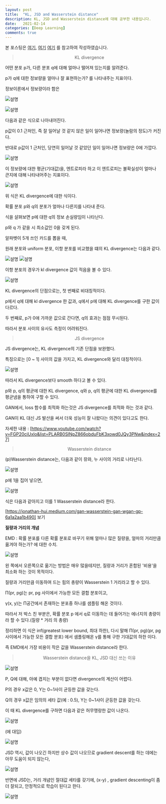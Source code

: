 ```yaml
---
layout: post
title:  "KL, JSD and Wasserstein distance"
description: KL, JSD and Wasserstein distance에 대해 공부한 내용입니다.
date:   2021-02-14
categories: [Deep Learning]
comments: true
---
```


본 포스팅은 [여기](https://www.youtube.com/watch?v=FGP20ciUxlo&list=PLARB0SINpZ866obduFbK3xowd0JQy3PNw&index=27), [여기](https://hyeongminlee.github.io/post/prob002_kld_jsd/) [여기](https://leechamin.tistory.com/225) 를 참고하여 작성하였습니다.


<blockquote align="center"> KL divergence </blockquote>

어떤 분포 p가, 다른 분포 q에 대해 얼마나 떨어져 있는지를 알려준다.

p가 q에 대한 정보량을 얼마나 잘 표현하는가? 를 나타내주는 지표이다.

정보이론에서 정보량이라 함은

 ![설명](/assets/img/Deep_learning/210214/1.png)

 ![설명](/assets/img/Deep_learning/210214/2.png)


다음과 같은 식으로 나아내어진다.

p값이 0.1 근처인, 즉 잘 일어날 것 같지 않은 일이 일어나면 정보량(놀람의 정도)가 커진다.

반대로 p값이 1 근처인, 당연히 일어날 것 같았던 일이 일어나면 정보량은 0에 가깝다.

 ![설명](/assets/img/Deep_learning/210214/3.png)

이 정보량에 대한 평균(기대값)을, 엔트로피라 하고 이 엔트로피는 불확실성이 얼마나 큰지에 대해 나타내어주는 지표이다.

 ![설명](/assets/img/Deep_learning/210214/4.png)

위 식은 KL divergence에 대한 식이다.

확률 분포 p와 q의 분포가 얼마나 다른지를 나타내 준다.

식을 살펴보면 p에 대한 q의 정보 손실량임이 나타난다.

p와 q 가 같을 시 최소값인 0을 갖게 된다.

알파벳이 5개 쓰인 카드를 뽑을 때,

원래 분포와 uniform 분포, 이항 분포를 비교했을 떄의 KL divergence는 다음과 같다.

 ![설명](/assets/img/Deep_learning/210214/5.png)
 ![설명](/assets/img/Deep_learning/210214/6.png)



이항 분포의 경우가 kl divergence 값이 적음을 볼 수 있다.

 ![설명](/assets/img/Deep_learning/210214/7.png)


KL divergence의 단점으로는, 첫 번째로 비대칭적이다.

p에서 q에 대해 kl divergence 한 값과, q에서 p에 대해 KL divergence를 구한 값이 다르다.


두 번째로, p가 0애 가까운 값으로 간다면, q의 효과는 점점 무시된다.

따라서 분포 사이의 유사도 측정이 어려워진다.


<blockquote align="center"> JS divergence </blockquote>

JS divergence는, KL divergence의 기존 단점을 보완했다.

특징으로는 [0 ~ 1] 사이의 값을 가지고, KL divergence와 달리 대칭적이다.

 ![설명](/assets/img/Deep_learning/210214/8.png)

따라서 KL divergence보다 smooth 하다고 볼 수 있다.

p와 p, q의 평균에 대한 KL divergence, q와  p, q의 평균에 대한 KL divergence를 평균냄을 통하여 구할 수 있다.


GAN에서, loss 함수를 최적화 하는것은 JS divergence를 최적화 하는 것과 같다.

GAN이 KL 대신 JS 발산을 써서 더욱 성능이 잘 나왔다는 의견이 있다고도 한다.


자세한 내용 : [https://www.youtube.com/watch?v=FGP20ciUxlo&list=PLARB0SINpZ866obduFbK3xowd0JQy3PNw&index=27]


<blockquote align="center"> Wasserstein distance </blockquote>

(p)Wasserstein distance는, 다음과 같이 뮤와, 누 사이의 거리로 나타난다.

![설명](/assets/img/Deep_learning/210214/9.png)


p에 1을 집어 넣으면, 

![설명](/assets/img/Deep_learning/210214/11.png)

 식은 다음과 같아지고 이를 1 Wasserstein distance라 한다.

[https://jonathan-hui.medium.com/gan-wasserstein-gan-wgan-gp-6a1a2aa1b490] 보기



**질량과 거리의 개념**

EMD : 확률 분포를 다른 확률 분포로 바꾸기 위해 얼마나 많은 질량을, 얼마의 거리만큼 옮겨야 하는가? 에 대한 수치.

![설명](/assets/img/Deep_learning/210214/17.png)

왼 쪽에서 오른쪽으로 옮기는 방법은 매우 많을테지만, 질량과 거리가 혼합된 '비용'을 최소화 하는 것이 목적이다.



질량과 거리만큼 이동하여 드는 힘의 총량이 Wasserstein 1 거리라고 할 수 있다.

Π(pr, pg)는 pr, pg 사이에서 가능한 모든 결합 분포이고,

γ(x, y)는 Π공간에서 존재하는 분포중 하나를 샘플링 해온 것이다.

따라서 저 박스 친 부분은, 확률 분포 p 에서 q로 이동하는 데 들어가는 에너지의 총량이라 할 수 있다.(질량 * 거리 의 총량)


정리하면 이 식은 inf(greatest lower bound, 최대 하한), 다시 말해 Π(pr, pg)(pr, pg 사이에서 가능한 모든 결합 분포) 에서 샘플링해온 γ를 통해 구한 기대값의 하한 이다.


즉 EMD에서 가장 비용이 작은 값을 Wasserstein distance라 한다.

<blockquote align="center"> Wasserstein distance을 KL, JSD 대신 쓰는 이유 </blockquote>

![설명](/assets/img/Deep_learning/210214/18.png)

P, Q에 대해, 아예 겹치는 부분이 없다면 divergence의 계산이 어렵다.

P의 경우 x값은 0, Y는 0~1사이 균등한 값을 갖는다.

Q의 경우 x값은 임의의 세타 값(예 : 0.5), Y는 0~1사이 균등한 값을 갖는다.

이 때 KL divergence를 구하면 다음과 같은 허무맹랑한 값이 나온다.

![설명](/assets/img/Deep_learning/210214/20.png)

(에 대입)

![설명](/assets/img/Deep_learning/210214/19.png)



JSD 역시, 값이 나오긴 하지만 상수 값이 나오므로 gradient descent를 하는 데에는 아무 도움이 되지 않는다,

![설명](/assets/img/Deep_learning/210214/21.png)

반면에 JSD는, 거리 개념인 절대값 세타를 갖기에,  (x-y) , gradient descenting이 좀 더 잘되고, 안정적으로 학습이 된다고 한다.

![설명](/assets/img/Deep_learning/210214/22.png)
